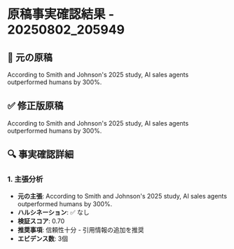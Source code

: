 # 原稿事実確認結果 - 20250802_205949

## 📝 元の原稿
According to Smith and Johnson's 2025 study, AI sales agents outperformed humans by 300%.

## ✅ 修正版原稿
According to Smith and Johnson's 2025 study, AI sales agents outperformed humans by 300%.

## 🔍 事実確認詳細

### 1. 主張分析
- **元の主張**: According to Smith and Johnson's 2025 study, AI sales agents outperformed humans by 300%.
- **ハルシネーション**: ✅ なし
- **検証スコア**: 0.70
- **推奨事項**: 信頼性十分 - 引用情報の追加を推奨
- **エビデンス数**: 3個

